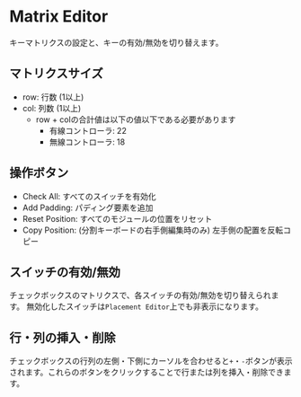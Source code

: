 # Matrix Editor

キーマトリクスの設定と、キーの有効/無効を切り替えます。

## マトリクスサイズ

- row: 行数 (1以上)
- col: 列数 (1以上)
  - row + colの合計値は以下の値以下である必要があります
    - 有線コントローラ: 22
    - 無線コントローラ: 18

## 操作ボタン

- Check All: すべてのスイッチを有効化
- Add Padding: パディング要素を追加
- Reset Position: すべてのモジュールの位置をリセット
- Copy Position: (分割キーボードの右手側編集時のみ) 左手側の配置を反転コピー

## スイッチの有効/無効

チェックボックスのマトリクスで、各スイッチの有効/無効を切り替えられます。
無効化したスイッチは`Placement Editor`上でも非表示になります。

## 行・列の挿入・削除

チェックボックスの行列の左側・下側にカーソルを合わせると`+`・`-`ボタンが表示されます。これらのボタンをクリックすることで行または列を挿入・削除できます。